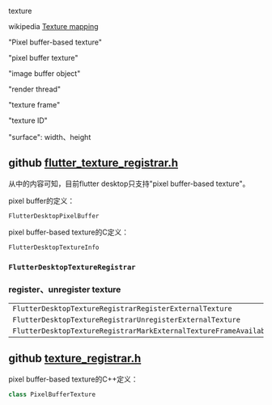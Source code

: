texture

wikipedia [Texture mapping](https://en.wikipedia.org/wiki/Texture_mapping)



"Pixel buffer-based texture"

"pixel buffer texture"

"image buffer object"



"render thread"



"texture frame"

"texture ID"



"surface": width、height



## github [flutter_texture_registrar.h](https://github.com/flutter/engine/blob/main/shell/platform/common/public/flutter_texture_registrar.h)

从中的内容可知，目前flutter desktop只支持"pixel buffer-based texture"。

pixel buffer的定义：

`FlutterDesktopPixelBuffer`

pixel buffer-based texture的C定义：

```c++
FlutterDesktopTextureInfo
```



### `FlutterDesktopTextureRegistrar`



### register、unregister texture

|                                                              |      |      |
| ------------------------------------------------------------ | ---- | ---- |
| `FlutterDesktopTextureRegistrarRegisterExternalTexture`      |      |      |
| `FlutterDesktopTextureRegistrarUnregisterExternalTexture`    |      |      |
| `FlutterDesktopTextureRegistrarMarkExternalTextureFrameAvailable` |      |      |



## github [**texture_registrar.h**](https://github.com/flutter/engine/blob/main/shell/platform/common/client_wrapper/include/flutter/texture_registrar.h)

pixel buffer-based texture的C++定义：

```C++
class PixelBufferTexture 
```

